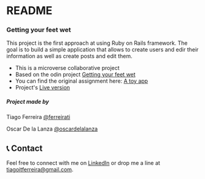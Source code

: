 # README
### Getting your feet wet

This project is the first approach at using Ruby on Rails framework. The goal is to build a simple application that allows to create users and edir their information as well as create posts and edit them.

* This is a microverse collaborative project
* Based on the odin project  [Getting your feet wet](https://www.theodinproject.com/courses/ruby-on-rails/lessons/getting-your-feet-wet)
* You can find the original assignment here: [A toy app](https://www.learnenough.com/ruby-on-rails-4th-edition-tutorial/toy_app)
* Project's [Live version](https://shrouded-meadow-63396.herokuapp.com/)

##### Project made by
Tiago Ferreira [@ferreirati](https://github.com/ferreirati)

Oscar De la Lanza [@oscardelalanza](https://github.com/oscardelalanza)

## 📞 Contact

Feel free to connect with me on [LinkedIn](https://www.linkedin.com/in/tiagoit-dev/) or drop me a line at <tiagoitferreira@gmail.com>.
